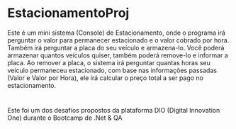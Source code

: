 # EstacionamentoProj


Este é um mini sistema (Console) de Estacionamento, onde o programa irá perguntar o valor para permanecer estacionado e o valor cobrado por hora. Também irá perguntar a placa do seu veículo e armazena-lo.
Você poderá armazenar quantos veículos quiser, também poderá remove-lo e informar a placa. Ao remover a placa, o sistema irá perguntar
quantas horas seu veículo permaneceu estacionado, com base nas informações passadas (Valor e Valor por Hora), ele irá calcular o preço total a ser pago no estacionamento.

#

Este foi um dos desafios propostos da plataforma DIO (Digital Innovation One) durante o Bootcamp de .Net & QA
